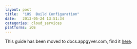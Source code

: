 ```yaml
---
layout: post
title:  "iOS  Build Configuration"
date:   2013-05-24 13:51:34
categories: cloud_services
platforms: iOS
---
```


This guide has been moved to docs.appgyver.com, find it [here](http://docs.appgyver.com/tooling/build-service/build-settings/build-settings-for-ios/).
